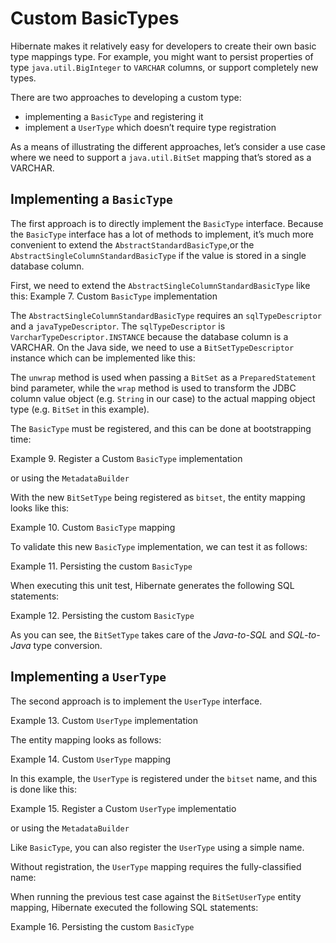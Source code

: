 # Custom BasicTypes

Hibernate makes it relatively easy for developers to create their own basic type mappings type.
For example, you might want to persist properties of type `java.util.BigInteger` to `VARCHAR` columns, or support completely new types.

There are two approaches to developing a custom type:

*   implementing a `BasicType` and registering it
*   implement a `UserType` which doesn&#8217;t require type registration
 
 As a means of illustrating the different approaches, let&#8217;s consider a use case where we need to support a `java.util.BitSet` mapping that&#8217;s stored as a VARCHAR.


## Implementing a `BasicType`

The first approach is to directly implement the `BasicType` interface.
Because the `BasicType` interface has a lot of methods to implement, it&#8217;s much more convenient to extend the `AbstractStandardBasicType`,or the `AbstractSingleColumnStandardBasicType` if the value is stored in a single database column.

First, we need to extend the `AbstractSingleColumnStandardBasicType` like this:
    Example 7. Custom `BasicType` implementation
   
The `AbstractSingleColumnStandardBasicType` requires an `sqlTypeDescriptor` and a `javaTypeDescriptor`.
The `sqlTypeDescriptor` is `VarcharTypeDescriptor.INSTANCE` because the database column is a VARCHAR.
On the Java side, we need to use a `BitSetTypeDescriptor` instance which can be implemented like this:

The `unwrap` method is used when passing a `BitSet` as a `PreparedStatement` bind parameter, while the `wrap` method is used to transform the JDBC column value object (e.g. `String` in our case) to the actual mapping object type (e.g. `BitSet` in this example).


The `BasicType` must be registered, and this can be done at bootstrapping time:





Example 9. Register a Custom `BasicType` implementation
  
  or using the `MetadataBuilder`



 With the new `BitSetType` being registered as `bitset`, the entity mapping looks like this:

  

Example 10. Custom `BasicType` mapping
  
To validate this new `BasicType` implementation, we can test it as follows:

Example 11. Persisting the custom `BasicType`
  

When executing this unit test, Hibernate generates the following SQL statements:

Example 12. Persisting the custom `BasicType`
  

As you can see, the `BitSetType` takes care of the _Java-to-SQL_ and _SQL-to-Java_ type conversion.

  ## Implementing a `UserType`

    

The second approach is to implement the `UserType` interface.

Example 13. Custom `UserType` implementation
 

The entity mapping looks as follows:

   
Example 14. Custom `UserType` mapping
 
In this example, the `UserType` is registered under the `bitset` name, and this is done like this:

Example 15. Register a Custom `UserType` implementatio

or using the `MetadataBuilder`

   
Like `BasicType`, you can also register the `UserType` using a simple name.

    
Without registration, the `UserType` mapping requires the fully-classified name:

   
When running the previous test case against the `BitSetUserType` entity mapping, Hibernate executed the following SQL statements:

Example 16. Persisting the custom `BasicType`
  